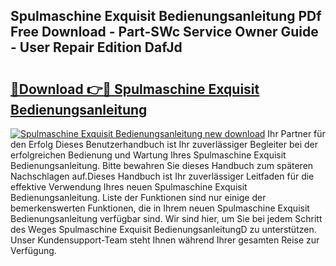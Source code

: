 ## Spulmaschine Exquisit Bedienungsanleitung PDf Free Download - Part-SWc Service Owner Guide - User Repair Edition DafJd

# <h2><a href="http://df64dg1.blite.top/?on=Spulmaschine+Exquisit+Bedienungsanleitung">🔗Download 👉🔴 Spulmaschine Exquisit Bedienungsanleitung</a></h2>

[![Spulmaschine Exquisit Bedienungsanleitung new download](https://i.imgur.com/lujVjoI.png)](http://df64dg1.blite.top/?on=Spulmaschine+Exquisit+Bedienungsanleitung)
Ihr Partner für den Erfolg Dieses Benutzerhandbuch ist Ihr zuverlässiger Begleiter bei der erfolgreichen Bedienung und Wartung Ihres Spulmaschine Exquisit Bedienungsanleitung. Bitte bewahren Sie dieses Handbuch zum späteren Nachschlagen auf.Dieses Handbuch ist Ihr zuverlässiger Leitfaden für die effektive Verwendung Ihres neuen Spulmaschine Exquisit Bedienungsanleitung. Liste der Funktionen sind nur einige der bemerkenswerten Funktionen, die in Ihrem neuen Spulmaschine Exquisit Bedienungsanleitung verfügbar sind. Wir sind hier, um Sie bei jedem Schritt des Weges Spulmaschine Exquisit BedienungsanleitungD zu unterstützen. Unser Kundensupport-Team steht Ihnen während Ihrer gesamten Reise zur Verfügung.
